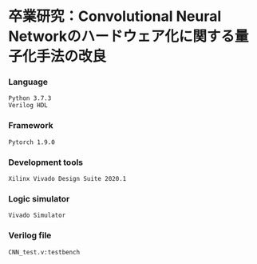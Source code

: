 # 卒業研究：Convolutional Neural Networkのハードウェア化に関する量子化手法の改良



### Language
```
Python 3.7.3
Verilog HDL
```

### Framework
```
Pytorch 1.9.0
```

### Development tools
```
Xilinx Vivado Design Suite 2020.1
```

### Logic simulator
```
Vivado Simulator
```

### Verilog file
```
CNN_test.v:testbench
```
